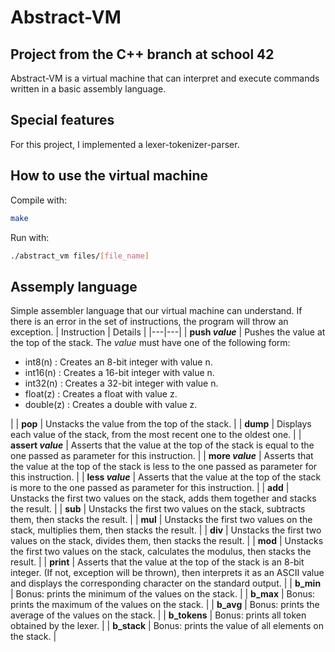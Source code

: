 # Abstract-VM
## Project from the C++ branch at school 42
Abstract-VM is a virtual machine that can interpret and execute commands written in a basic assembly language.

## Special features
For this project, I implemented a lexer-tokenizer-parser.

## How to use the virtual machine
Compile with:
```sh
make
```

Run with:
```sh
./abstract_vm files/[file_name]
```

## Assemply language
Simple assembler language that our virtual machine can understand. If there is an error in the set of instructions, the program will throw an exception.
| Instruction  |  Details |
|---|---|
| **push _value_**  | Pushes the value at the top of the stack. The _value_ must have one of the following form: <ul><li>int8(n) : Creates an 8-bit integer with value n.</li><li>int16(n) : Creates a 16-bit integer with value n.</li><li>int32(n) : Creates a 32-bit integer with value n.</li><li>float(z) : Creates a float with value z.</li><li>double(z) : Creates a double with value z.</li></ul>|
| **pop**  | Unstacks the value from the top of the stack. |
|  **dump**  |  Displays each value of the stack, from the most recent one to the oldest one. |
| **assert _value_** |  Asserts that the value at the top of the stack is equal to the one passed as parameter for this instruction. |
| **more _value_** |  Asserts that the value at the top of the stack is less to the one passed as parameter for this instruction. |
| **less _value_** |  Asserts that the value at the top of the stack is more to the one passed as parameter for this instruction. |
| **add**  |  Unstacks the first two values on the stack, adds them together and stacks the result. |
| **sub** |  Unstacks the first two values on the stack, subtracts them, then stacks the result. |
| **mul** |  Unstacks the first two values on the stack, multiplies them, then stacks the result. |
| **div** |  Unstacks the first two values on the stack, divides them, then stacks the result. |
| **mod** | Unstacks the first two values on the stack, calculates the modulus, then stacks the result. |
| **print** | Asserts that the value at the top of the stack is an 8-bit integer. (If not, exception will be thrown), then interprets it as an ASCII value and displays the corresponding character on the standard output. |
| **b_min** | Bonus: prints the minimum of the values on the stack. |
| **b_max** | Bonus: prints the maximum of the values on the stack. |
| **b_avg** | Bonus: prints the average of the values on the stack. |
| **b_tokens** | Bonus: prints all token obtained by the lexer. |
| **b_stack** | Bonus: prints the value of all elements on the stack. |
